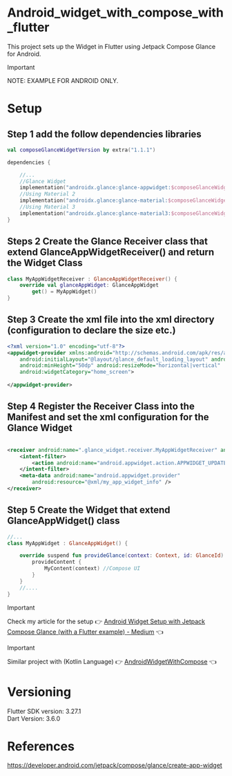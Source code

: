 # Android_widget_with_compose_with_flutter

This project sets up the Widget in Flutter using Jetpack Compose Glance for Android.

> [!IMPORTANT]
> NOTE: EXAMPLE FOR ANDROID ONLY. <br />

# Setup

## Step 1 add the follow dependencies libraries

```Kotlin
val composeGlanceWidgetVersion by extra("1.1.1")

dependencies {

    //...
    //Glance Widget
    implementation("androidx.glance:glance-appwidget:$composeGlanceWidgetVersion")
    //Using Material 2
    implementation("androidx.glance:glance-material:$composeGlanceWidgetVersion")
    //Using Material 3
    implementation("androidx.glance:glance-material3:$composeGlanceWidgetVersion")
}
```

## Steps 2 Create the Glance Receiver class that extend GlanceAppWidgetReceiver() and return the Widget Class

```Kotlin
class MyAppWidgetReceiver : GlanceAppWidgetReceiver() {
    override val glanceAppWidget: GlanceAppWidget
        get() = MyAppWidget()
}
```

## Step 3 Create the xml file into the xml directory (configuration to declare the size etc.)

```XML
<?xml version="1.0" encoding="utf-8"?>
<appwidget-provider xmlns:android="http://schemas.android.com/apk/res/android"
    android:initialLayout="@layout/glance_default_loading_layout" android:minWidth="250dp"
    android:minHeight="50dp" android:resizeMode="horizontal|vertical"
    android:widgetCategory="home_screen">
    
</appwidget-provider>
```

## Step 4 Register the Receiver Class into the Manifest and set the xml configuration for the Glance Widget

```XML

<receiver android:name=".glance_widget.receiver.MyAppWidgetReceiver" android:exported="true">
    <intent-filter>
        <action android:name="android.appwidget.action.APPWIDGET_UPDATE" />
    </intent-filter>
    <meta-data android:name="android.appwidget.provider"
        android:resource="@xml/my_app_widget_info" />
</receiver>
```

## Step 5 Create the Widget that extend GlanceAppWidget() class

```Kotlin
//...
class MyAppWidget : GlanceAppWidget() {

    override suspend fun provideGlance(context: Context, id: GlanceId) {
        provideContent {
            MyContent(context) //Compose UI
        }
    }
    //....
}
```

> [!IMPORTANT]  
> Check my article for the setup :point_right: [Android Widget Setup with Jetpack Compose Glance (with a Flutter example) - Medium](https://medium.com/@nicosnicolaou/android-widget-setup-with-jetpack-compose-glance-with-a-flutter-example-e07fb63c9466) :point_left: <br />

> [!IMPORTANT]
> Similar project with (Kotlin Language) :point_right: [AndroidWidgetWithCompose](https://github.com/NicosNicolaou16/AndroidWidgetWithCompose) :point_left: <br />

# Versioning

Flutter SDK version: 3.27.1 <br />
Dart Version: 3.6.0 <br />

# References

https://developer.android.com/jetpack/compose/glance/create-app-widget  <br />
